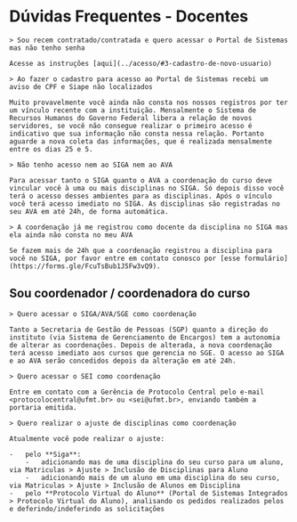 # Dúvidas Frequentes - Docentes

    > Sou recem contratado/contratada e quero acessar o Portal de Sistemas mas não tenho senha

    Acesse as instruções [aqui](../acesso/#3-cadastro-de-novo-usuario)

    > Ao fazer o cadastro para acesso ao Portal de Sistemas recebi um aviso de CPF e Siape não localizados

    Muito provavelmente você ainda não consta nos nossos registros por ter um vínculo recente com a instituição. Mensalmente o Sistema de Recursos Humanos do Governo Federal libera a relação de novos servidores, se você não consegue realizar o primeiro acesso é indicativo que sua informação não consta nessa relação. Portanto aguarde a nova coleta das informações, que é realizada mensalmente entre os dias 25 e 5.

    > Não tenho acesso nem ao SIGA nem ao AVA

    Para acessar tanto o SIGA quanto o AVA a coordenação do curso deve vincular você à uma ou mais disciplinas no SIGA. Só depois disso você terá o acesso desses ambientes para as disciplinas. Após o vínculo você terá acesso imediato no SIGA. As disciplinas são registradas no seu AVA em até 24h, de forma automática.

    > A coordenação já me registrou como docente da disciplina no SIGA mas ela ainda não consta no meu AVA

    Se fazem mais de 24h que a coordenação registrou a disciplina para você no SIGA, por favor entre em contato conosco por [esse formulário](https://forms.gle/FcuTsBub1J5Fw3vQ9).

## Sou coordenador / coordenadora do curso

    > Quero acessar o SIGA/AVA/SGE como coordenação

    Tanto a Secretaria de Gestão de Pessoas (SGP) quanto a direção do instituto (via Sistema de Gerenciamento de Encargos) tem a autonomia de alterar as coordenações. Depois de alterada, a nova coordenação terá acesso imediato aos cursos que gerencia no SGE. O acesso ao SIGA e ao AVA serão concedidos depois da alteração em até 24h.

    > Quero acessar o SEI como coordenação

    Entre em contato com a Gerência de Protocolo Central pelo e-mail <protocolocentral@ufmt.br> ou <sei@ufmt.br>, enviando também a portaria emitida.

    > Quero realizar o ajuste de disciplinas como coordenação

    Atualmente você pode realizar o ajuste:

    -   pelo **Siga**:
        -   adicionando mas de uma disciplina do seu curso para um aluno, via Matriculas > Ajuste > Inclusão de Disciplinas para Aluno
        -   adicionando mais de um aluno em uma disciplina do seu curso, via Matriculas > Ajuste > Inclusão de Alunos em Disciplina
    -   pelo **Protocolo Virtual do Aluno** (Portal de Sistemas Integrados > Protocolo Virtual do Aluno), analisando os pedidos realizados pelos e deferindo/indeferindo as solicitações
